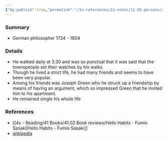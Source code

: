 ```yaml
---
{"dg-publish":true,"permalink":"/1x-references/11-notes/11-05-persons/immanuel-kant/","title":"Immanuel Kant"}
---
```



### Summary
- German philosopher 1724 - 1804

### Details
- He walked daily at 3.30 and was so punctual that it was said that the townspeople set their watches by his walks
- Though he lived a strict life, he had many friends and seems to have been very popular. 
- Among his friends was Joseph Green who he struck up a friendship by means of having an argument, which so impressed Green that he invited him to his apartment.
- He remained single his whole life

### References
- [[4x - Reading/41 Books/41.02 Book reviews/Hello Habits - Fumio Sasaki\|Hello Habits - Fumio Sasaki]]
- [wikipedia](https://en.wikipedia.org/wiki/Immanuel_Kant)
